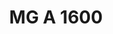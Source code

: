 ---
layout: vehicle
title:  MG A 1600

make: MG
type: A 1600
year: 1959
ccm: 1588
kw: 60
ps: 80
owner:
  name: Manfred Gager
  gender: m
images:
  - url: mg-a.jpg
  - url: mg-a-emblem.jpg
  - url: mg-a-felge.jpg
---